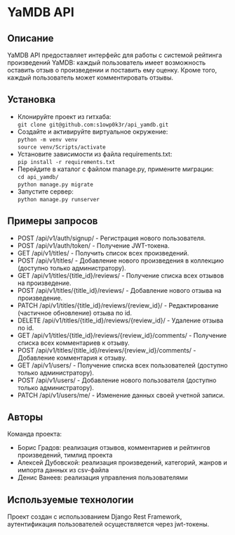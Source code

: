 # YaMDB API
## Описание
YaMDB API предоставляет интерфейс для работы с системой рейтинга произведений YaMDB: каждый пользователь имеет возможность оставить отзыв о произведении и поставить ему оценку. Кроме того, каждый пользователь может комментировать отзывы.
## Установка
- Клонируйте проект из гитхаба:\
`git clone git@github.com:s1owp0k3r/api_yamdb.git`
- Создайте и активируйте виртуальное окружение:\
`python -m venv venv`\
`source venv/Scripts/activate`
- Установите зависимости из файла requirements.txt:\
`pip install -r requirements.txt`
- Перейдите в каталог с файлом manage.py, примените миграции:\
`cd api_yamdb/`\
`python manage.py migrate`
- Запустите сервер:\
`python manage.py runserver`
## Примеры запросов
- POST /api/v1/auth/signup/ - Регистрация нового пользователя.
- POST /api/v1/auth/token/ - Получение JWT-токена.
- GET /api/v1/titles/ - Получить список всех произведений.
- POST /api/v1/titles/ - Добавление нового произведения в коллекцию (доступно только администратору).
- GET /api/v1/titles/{title_id}/reviews/ - Получение списка всех отзывов на произведение.
- POST /api/v1/titles/{title_id}/reviews/ - Добавление нового отзыва на произведение.
- PATCH /api/v1/titles/{title_id}/reviews/{review_id}/ - Редактирование (частичное обновление) отзыва по id.
- DELETE /api/v1/titles/{title_id}/reviews/{review_id}/ - Удаление отзыва по id.
- GET /api/v1/titles/{title_id}/reviews/{review_id}/comments/ - Получение списка всех комментариев к отзыву.
- POST /api/v1/titles/{title_id}/reviews/{review_id}/comments/ - Добавление комментария к отзыву.
- GET /api/v1/users/ - Получение списка всех пользователей (доступно только администратору).
- POST /api/v1/users/ - Добавление нового пользователя (доступно только администратору).
- PATCH /api/v1/users/me/ - Изменение данных своей учетной записи.
## Авторы
Команда проекта:
- Борис Градов: реализация отзывов, комментариев и рейтингов произведений, тимлид проекта
- Алексей Дубовской: реализация произведений, категорий, жанров и импорта данных из csv-файла
- Денис Ванеев: реализация управления пользователями
## Используемые технологии
Проект создан с использованием Django Rest Framework, аутентификация пользователей осуществляется через jwt-токены.
